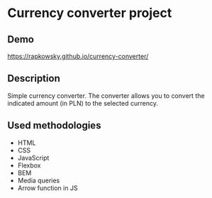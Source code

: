 # Currency converter project
## Demo

https://rapkowsky.github.io/currency-converter/

## Description

Simple currency converter.
The converter allows you to convert the indicated amount (in PLN) to the selected currency.

## Used methodologies

- HTML
- CSS
- JavaScript
- Flexbox
- BEM
- Media queries
- Arrow function in JS
